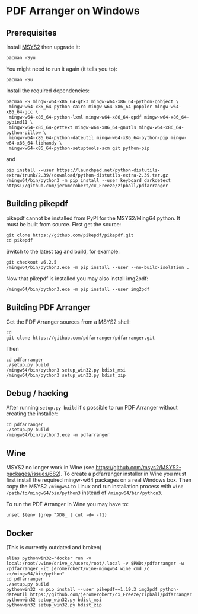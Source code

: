 # PDF Arranger on Windows

## Prerequisites

Install [MSYS2](http://www.msys2.org) then upgrade it:

```
pacman -Syu
```

You might need to run it again (it tells you to):

```
pacman -Su
```

Install the required dependencies:

```
pacman -S mingw-w64-x86_64-gtk3 mingw-w64-x86_64-python-gobject \
 mingw-w64-x86_64-python-cairo mingw-w64-x86_64-poppler mingw-w64-x86_64-gcc \
 mingw-w64-x86_64-python-lxml mingw-w64-x86_64-qpdf mingw-w64-x86_64-pybind11 \
 mingw-w64-x86_64-gettext mingw-w64-x86_64-gnutls mingw-w64-x86_64-python-pillow \
 mingw-w64-x86_64-python-dateutil mingw-w64-x86_64-python-pip mingw-w64-x86_64-libhandy \
 mingw-w64-x86_64-python-setuptools-scm git python-pip
```

and

```
pip install --user https://launchpad.net/python-distutils-extra/trunk/2.39/+download/python-distutils-extra-2.39.tar.gz
/mingw64/bin/python3 -m pip install --user keyboard darkdetect https://github.com/jeromerobert/cx_Freeze/zipball/pdfarranger
```

## Building pikepdf

pikepdf cannot be installed from PyPI for the MSYS2/Ming64 python. It must be built from source. First get the source:

```
git clone https://github.com/pikepdf/pikepdf.git
cd pikepdf
```

Switch to the latest tag and build, for example:

```
git checkout v6.2.5
/mingw64/bin/python3.exe -m pip install --user --no-build-isolation .
```

Now that pikepdf is installed you may also install img2pdf:

```
/mingw64/bin/python3.exe -m pip install --user img2pdf
```

## Building PDF Arranger

Get the PDF Arranger sources from a MSYS2 shell:

```
cd
git clone https://github.com/pdfarranger/pdfarranger.git
```

Then

```
cd pdfarranger
./setup.py build
/mingw64/bin/python3 setup_win32.py bdist_msi
/mingw64/bin/python3 setup_win32.py bdist_zip
```

## Debug / hacking

After running `setup.py build` it's possible to run PDF Arranger without creating the installer:

```
cd pdfarranger
./setup.py build
/mingw64/bin/python3.exe -m pdfarranger
```

## Wine

MSYS2 no longer work in Wine (see <https://github.com/msys2/MSYS2-packages/issues/682>). To
create a pdfarranger installer in Wine you must first install the required mingw-w64 packages
on a real Windows box. Then copy the MSYS2 `/mingw64` to Linux and run installation process with
`wine /path/to/mingw64/bin/python3` instead of `/mingw64/bin/python3`.

To run the PDF Arranger in Wine you may have to:

```
unset $(env |grep ^XDG_ | cut -d= -f1)
```

## Docker

(This is currently outdated and broken)

```
alias pythonwin32="docker run -v local:/root/.wine/drive_c/users/root/.local -v $PWD:/pdfarranger -w /pdfarranger -it jeromerobert/wine-mingw64 wine cmd /c z:/mingw64/bin/python"
cd pdfarranger
./setup.py build
pythonwin32 -m pip install --user pikepdf==1.19.3 img2pdf python-dateutil https://github.com/jeromerobert/cx_Freeze/zipball/pdfarranger
pythonwin32 setup_win32.py bdist_msi
pythonwin32 setup_win32.py bdist_zip
```
